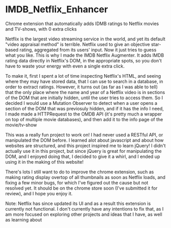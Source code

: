 # IMDB_Netflix_Enhancer
Chrome extension that automatically adds IDMB ratings to Netflix movies and TV-shows, with 0 extra clicks

Netflix is the largest video streaming service in the world, and yet its default "video appraisal method" is terrible.
Netflix used to give an objective star-based rating, aggregated from its users' input. Now it just tries to guess what 
you like. This is why I made the IMDB Netflix Augmenter. It adds IMDB rating data directly in Netflix's DOM, in the
appropriate spots, so you don't have to waste your energy with even a single extra click.

To make it, first I spent a lot of time inspecting Netflix's HTML, and seeing where they may have stored data, that I can use
to search in a database, in order to extract ratings. However, it turns out (as far as I was able to tell) that the only place where
the name and year of a Netflix video is in sections of the DOM that are initially hidden, until the user tries to access
them. So I decided I would use a Mutation Observer to detect when a user opens a section of the DOM that was previosuly
hidden, and if it has the info I need, I made made a HTTPRequest to the OMDB API (it's pretty much a wrapper on top of
multiple movie databases), and then add it to the info page of the movie/tv-show

This was a really fun project to work on! I had never used a RESTful API, or manipulated the DOM before. I learned alot
about javascript and about how websites are structured, and this project inspired me to learn jQuery! I didn't actually
use it in this project, but since jQuery is great for manipulating the DOM, and I enjoyed doing that, I decided to give
it a whirl, and I ended up using it in the making of this website!

There's lots I still want to do to improve the chrome extension, such as making rating display overtop of all thumbnails
as soon as Netflix loads, and fixing a few minor bugs, for which I've figured out the cause but not resolved yet.
It should be on the chrome store soon (I've submitted it for review), and I hope you enjoy it.

Note: Netflix has since updated its UI and as a result this extension is currently not functional. I don't currently have any intentions to fix that, as I am more focused on exploring other projects and ideas that I have, as well as learning about
